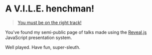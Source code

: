 # A V.I.L.E. henchman!  

> [You must be on the right track!](https://youtu.be/UEB9M_1XOP0?t=3m19s)  

You've found my semi-public page of talks made using the [Reveal.js](http://lab.hakim.se/reveal-js/) JavaScript presentation system.   

Well played. Have fun, super-sleuth.  
